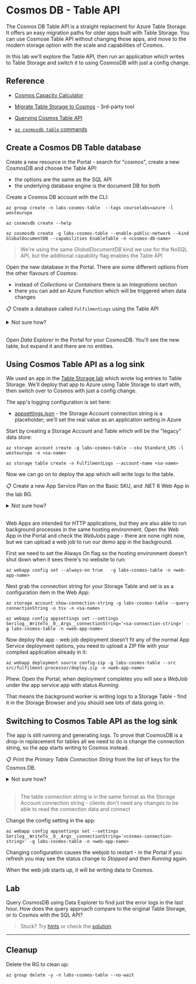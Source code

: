 # Cosmos DB - Table API

The Cosmos DB Table API is a straight replacment for Azure Table Storage. It offers an easy migration paths for older apps built with Table Storage. You can use Cosmose Table API without changing those apps, and move to the modern storage option with the scale and capabilities of Cosmos.

In this lab we'll explore the Table API, then run an application which writes to Table Storage and switch it to using CosmosDB with just a config change.

## Reference

- [Cosmos Capacity Calculator](https://cosmos.azure.com/capacitycalculator/)

- [Migrate Table Storage to Cosmos](https://learn.microsoft.com/en-us/azure/cosmos-db/table/import) - 3rd-party tool

- [Querying Cosmos Table API](https://learn.microsoft.com/en-us/azure/cosmos-db/table/tutorial-query)

- [`az cosmosdb table` commands](https://docs.microsoft.com/en-us/cli/azure/cosmosdb/table?view=azure-cli-latest)


## Create a Cosmos DB Table database

Create a new resource in the Portal - search for "cosmos", create a new CosmosDB and choose the Table API:

- the options are the same as the SQL API
- the underlying database engine is the document DB for both

Create a Cosmos DB account with the CLI:

```
az group create -n labs-cosmos-table  --tags courselabs=azure -l westeurope

az cosmosdb create --help

az cosmosdb create -g labs-cosmos-table --enable-public-network --kind GlobalDocumentDB --capabilities EnableTable -n <cosmos-db-name>
```

> We're using the same _GlobalDocumentDB_ kind we use for the NoSQL API, but the additional capability flag enables the Table API

Open the new database in the Portal. There are some different options from the other flavours of Cosmos:

- instead of _Collections_ or _Containers_ there is an _Integrations_ section
- there you can add an Azure Function which will be triggered when data changes

📋 Create a database called `FulfilmentLogs` using the Table API

<details>
  <summary>Not sure how?</summary>

We want the `cosmosdb table create` command:

```
az cosmosdb table create --help

az cosmosdb table create --name FulfilmentLogs -g labs-cosmos-table --account-name <cosmos-db-name>
```

</details><br/>

Open _Data Explorer_ in the Portal for your CosmosDB. You'll see the new table, but expand it and there are no entities.

## Using Cosmos Table API as a log sink

We used an app in the [Table Storage lab](/labs/storage-table/README.md) which wrote log entries to Table Storage. We'll deploy that app to Azure using Table Storage to start with, then switch over to Cosmos with just a config change.

The app's logging configuration is set here:

- [appsettings.json](/src/fulfilment-processor/appsettings.json) - the Storage Account connection string is a placeholder; we'll set the real value as an application setting in Azure

Start by creating a Storage Account and Table which will be the "legacy" data store:

```
az storage account create -g labs-cosmos-table --sku Standard_LRS -l westeurope -n <sa-name>

az storage table create -n FulfilmentLogs --account-name <sa-name>
```

Now we can go on to deploy the app which will write logs to the table.

📋 Create a new App Service Plan on the Basic SKU, and .NET 6 Web App in the lab RG. 

<details>
  <summary>Not sure how?</summary>

```
az appservice plan create -g labs-cosmos-table -n app-plan-01 --sku B1 --number-of-workers 1

az webapp create -g labs-cosmos-table --plan app-plan-01 --runtime dotnet:6 -n <web-app-name>
```

</details><br/>

Web Apps are intended for HTTP applications, but they are also able to run background processes in the same hosting environment. Open the Web App in the Portal and check the _WebJobs_ page - there are none right now, but we can upload a web job to run our demo app in the background.

First we need to set the Always On flag so the hosting environment doesn't shut down when it sees there's no website to run:

```
az webapp config set --always-on true   -g labs-cosmos-table -n <web-app-name>
```

Next grab the connection string for your Storage Table and set is as a configuration item in the Web App:

```
az storage account show-connection-string -g labs-cosmos-table --query connectionString -o tsv -n <sa-name>

az webapp config appsettings set --settings Serilog__WriteTo__0__Args__connectionString='<sa-connection-string>' -g labs-cosmos-table -n <web-app-name> 
```

Now deploy the app - web job deployment doesn't fit any of the normal App Service deployment options, you need to upload a ZIP file with your compiled application already in it:

```
az webapp deployment source config-zip -g labs-cosmos-table --src src/fulfilment-processor/deploy.zip -n <web-app-name>
```

Phew. Open the Portal; when deployment completes you will see a _WebJob_ under the app service app with status _Running_.

That means the background worker is writing logs to a Storage Table - find it in the Storage Browser and you should see lots of data going in.

## Switching to Cosmos Table API as the log sink

The app is still running and generating logs. To prove that CosmosDB is a drop-in replacement for tables all we need to do is change the connection string, so the app starts writing to Cosmos instead.

📋 Print the _Primary Table Connection String_ from the list of keys for the Cosmos DB.

<details>
  <summary>Not sure how?</summary>

The key list is at the database account level. It's the same command for all API types; if you print al the keys you'll see SQL and Table connection strings:

```
az cosmosdb keys list --type connection-strings -g labs-cosmos-table  --query "connectionStrings[?description==``Primary Table Connection String``].connectionString" -o tsv -n <cosmos-db-name>
```

</details><br/>

> The table connection string is in the same format as the Storage Account connection string - clients don't need any changes to be able to read the connection data and connect

Change the config setting in the app:

```
az webapp config appsettings set --settings Serilog__WriteTo__0__Args__connectionString='<cosmos-connection-string>' -g labs-cosmos-table -n <web-app-name>
```

Changing configuration causes the webjob to restart - in the Portal if you refresh you may see the status change to _Stopped_ and then _Running_ again.

When the web job starts up, it will be writing data to Cosmos.

## Lab

Query CosmosDB using Data Explorer to find just the error logs in the last hour. How does the query approach compare to the original Table Storage, or to Cosmos with the SQL API?

> Stuck? Try [hints](hints.md) or check the [solution](solution.md).

___

## Cleanup

Delete the RG to clean up:

```
az group delete -y -n labs-cosmos-table --no-wait
```